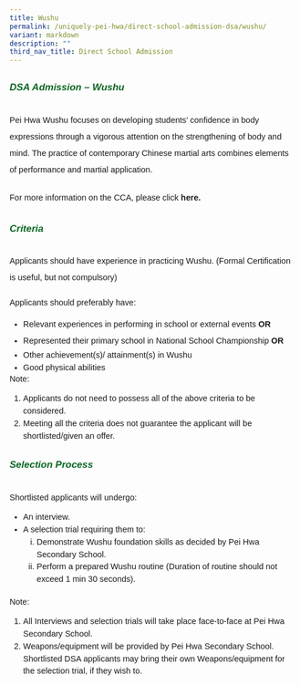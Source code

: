 ```yaml
---
title: Wushu
permalink: /uniquely-pei-hwa/direct-school-admission-dsa/wushu/
variant: markdown
description: ""
third_nav_title: Direct School Admission
---
```

<h6 style="color:#0B6623;font-family:sans-serif;font-weight:bold;margin-top:30px;"><strong style="font-family:sans-serif;font-size:17px;color:#0B6623;">DSA Admission – Wushu</strong></h6>

<p style="font-size:14.5px; line-height:2;margin-top:0px; font-family:sans-serif">Pei Hwa Wushu focuses on developing students’ confidence in body expressions through a vigorous attention on the strengthening of body and mind. The practice of contemporary Chinese martial arts combines elements of performance and martial application. </p>

<p style="font-size:14.5px; line-height:2;margin-top:20px; font-family:sans-serif">For more information on the CCA, please click <a style="font-size:14.5px; line-height:1.5;font-family:sans-serif;font-weight:bold;text-decoration: none;" href="https://moe-peihwasec-staging.netlify.app/learning-at-pei-hwa/cca/sports-games/wushu/"> here.</a> </p>


<h6 style="color:#0B6623;font-family:sans-serif;font-weight:bold;margin-top:30px;"><strong style="font-family:sans-serif;font-size:17px;color:#0B6623;">Criteria</strong></h6>
<p style="font-size:14.5px; line-height:2;margin-top:15px; font-family:sans-serif">Applicants should have experience in practicing Wushu. (Formal Certification is useful, but not compulsory)</p>
<p style="font-size:14.5px; line-height:2;margin-top:5px; font-family:sans-serif">Applicants should preferably have:</p>
<ul style="margin-top:-5px;">
<li style="font-size:14.5px; line-height:1.5;font-family:sans-serif;">Relevant experiences in performing in school or external events <strong style="font-size:14.5px; line-height:2;font-family:sans-serif;"> OR</strong></li>
<li style="font-size:14.5px; line-height:1.5;font-family:sans-serif;">Represented their primary school in National School Championship  <strong style="font-size:14.5px; line-height:2;font-family:sans-serif;"> OR</strong></li>
	<li style="font-size:14.5px; line-height:1.5;font-family:sans-serif;">Other achievement(s)/ attainment(s) in Wushu</li>
	<li style="font-size:14.5px; line-height:1.5;font-family:sans-serif;">Good physical abilities</li>
</ul>

<p style="margin-top:-20px;font-size:14.5px; line-height:2;font-family:sans-serif;">Note:</p>

<ol style="margin-top:-5px;">
<li style="font-size:14.5px; line-height:1.5;font-family:sans-serif;">Applicants do not need to possess all of the above criteria to be considered.</li>
<li style="font-size:14.5px; line-height:1.5;font-family:sans-serif;">Meeting all the criteria does not guarantee the applicant will be shortlisted/given an offer. 

</li>
</ol>

<h6 style="color:#0B6623;font-family:sans-serif;font-weight:bold;margin-top:30px;"><strong style="font-family:sans-serif;font-size:17px;color:#0B6623;">Selection Process </strong></h6>

<p style="font-size:14.5px; line-height:2;margin-top:5px; font-family:sans-serif">Shortlisted applicants will undergo:</p>

<ul style="margin-top:-5px;">
<li style="font-size:14.5px; line-height:1.5;font-family:sans-serif;">An interview.</li>
<li style="font-size:14.5px; line-height:1.5;font-family:sans-serif;">A selection trial requiring them to:</li>
	<ol style="margin-top:0px; display">
<li style="font-size:14.5px; line-height:1.5;font-family:sans-serif;list-style-type: lower-roman;">Demonstrate Wushu foundation skills as decided by Pei Hwa Secondary School.</li>
<li style="font-size:14.5px; line-height:1.5;font-family:sans-serif;list-style-type: lower-roman;">Perform a prepared Wushu routine (Duration of routine should not exceed 1 min 30 seconds).  </li>
</ol>
</ul>
<p style="margin-top:5px;font-size:14.5px; line-height:2;font-family:sans-serif;">Note:</p>

<ol style="margin-top:-5px;">
	<li style="font-size:14.5px; line-height:1.5;font-family:sans-serif;">All Interviews and selection trials will take place face-to-face at Pei Hwa Secondary School.</li>
	<li style="font-size:14.5px; line-height:1.5;font-family:sans-serif;">Weapons/equipment will be provided by Pei Hwa Secondary School. Shortlisted DSA applicants may bring their own Weapons/equipment for the selection trial, if they wish to.</li>
	
</ol>